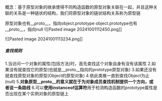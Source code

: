 概念：基于原型对象的继承使得不同构造函数的原型对象关联在一起，并且这种关联的关系是一种链状的结构，我们将原型对象的链状结构关系称为原型链



原型对象也有__proto__，指向object.prototype
object.prototype也有__proto__，指向null
![[Pasted image 20241001112450.png]]

![[Pasted image 20241001113234.png]]

##### 查找规则
1.当访问一个对象的属性(包括方法)时，首先查找这个对象自身有没有该属性
2.如果没有就查找它的原型(也就是__proto__指向的prototype原型对象)
3.如果还没有就查找原型对象的原型(Object的原型对象)
4.依此类推一直到查找Object为止(null)
5.**对象原型__proto__的意义就在于为对象成员查找机制提供一个方向，或者说一条路线**
6.可以**使用instanceof运算符**用于检测构造函数的prototype属性是否出现在某个实例对象的原型链上